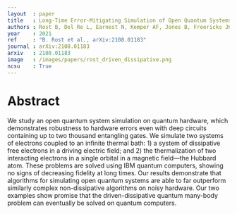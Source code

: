 ```yaml
---
layout  : paper
title   : Long-Time Error-Mitigating Simulation of Open Quantum Systems on Near Term Quantum Computers
authors : Rost B, Del Re L, Earnest N, Kemper AF, Jones B, Freericks JK
year    : 2021
ref     : "B. Rost et al., arXiv:2108.01183"
journal : arXiv:2108.01183
arxiv   : 2108.01183
image   : /images/papers/rost_driven_dissipative.png
ncsu    : True
---
```


# Abstract
We study an open quantum system simulation on quantum hardware, which
demonstrates robustness to hardware errors even with deep circuits containing up
to two thousand entangling gates. We simulate two systems of electrons coupled
to an infinite thermal bath: 1) a system of dissipative free electrons in a driving
electric field; and 2) the thermalization of two interacting electrons in a single
orbital in a magnetic field—the Hubbard atom. These problems are solved using
IBM quantum computers, showing no signs of decreasing fidelity at long times.
Our results demonstrate that algorithms for simulating open quantum systems
are able to far outperform similarly complex non-dissipative algorithms on noisy
hardware. Our two examples show promise that the driven-dissipative quantum
many-body problem can eventually be solved on quantum computers.
